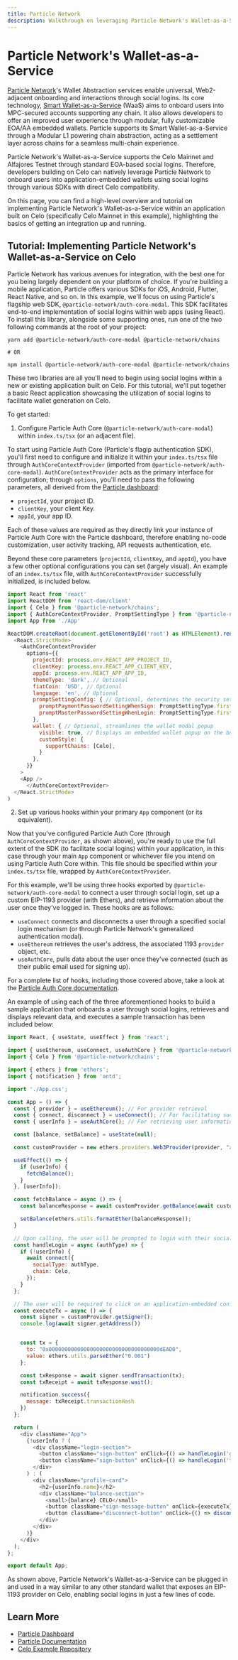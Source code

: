```yaml
---
title: Particle Network
description: Walkthrough on leveraging Particle Network's Wallet-as-a-Service on Celo.
---
```


# Particle Network's Wallet-as-a-Service

[Particle Network](https://particle.network)'s Wallet Abstraction services enable universal, Web2-adjacent onboarding and interactions through social logins. Its core technology, [Smart Wallet-as-a-Service](https://blog.particle.network/announcing-our-smart-wallet-as-a-service-modular-stack-upgrading-waas-with-erc-4337) (WaaS) aims to onboard users into MPC-secured accounts supporting any chain. It also allows developers to offer an improved user experience through modular, fully customizable EOA/AA embedded wallets. Particle supports its Smart Wallet-as-a-Service through a Modular L1 powering chain abstraction, acting as a settlement layer across chains for a seamless multi-chain experience.

Particle Network's Wallet-as-a-Service supports the Celo Mainnet and Alfajores Testnet through standard EOA-based social logins. Therefore, developers building on Celo can natively leverage Particle Network to onboard users into application-embedded wallets using social logins through various SDKs with direct Celo compatibility.

On this page, you can find a high-level overview and tutorial on implementing Particle Network's Wallet-as-a-Service within an application built on Celo (specifically Celo Mainnet in this example), highlighting the basics of getting an integration up and running.

## Tutorial: Implementing Particle Network's Wallet-as-a-Service on Celo

Particle Network has various avenues for integration, with the best one for you being largely dependent on your platform of choice. If you're building a mobile application, Particle offers various SDKs for iOS, Android, Flutter, React Native, and so on. In this example, we'll focus on using Particle's flagship web SDK, `@particle-network/auth-core-modal`. This SDK facilitates end-to-end implementation of social logins within web apps (using React). To install this library, alongside some supporting ones, run one of the two following commands at the root of your project:

```shell
yarn add @particle-network/auth-core-modal @particle-network/chains

# OR

npm install @particle-network/auth-core-modal @particle-network/chains
```

These two libraries are all you'll need to begin using social logins within a new or existing application built on Celo. For this tutorial, we'll put together a basic React application showcasing the utilization of social logins to facilitate wallet generation on Celo. 

To get started:

1. Configure Particle Auth Core (`@particle-network/auth-core-modal`) within `index.ts/tsx` (or an adjacent file).

To start using Particle Auth Core (Particle's flagip authentication SDK), you'll first need to configure and initialize it within your `index.ts/tsx` file through `AuthCoreContextProvider` (imported from `@particle-network/auth-core-modal`). `AuthCoreContextProvider` acts as the primary interface for configuration; through `options`, you'll need to pass the following parameters, all derived from the [Particle dashboard](https://dashboard.particle.network):

- `projectId`, your project ID.
- `clientKey`, your client Key.
- `appId`, your app ID.

Each of these values are required as they directly link your instance of Particle Auth Core with the Particle dashboard, therefore enabling no-code customization, user activity tracking, API requests authentication, etc.

Beyond these core parameters (`projectId`, `clientKey`, and `appId`), you have a few other optional configurations you can set (largely visual). An example of an `index.ts/tsx` file, with `AuthCoreContextProvider` successfully initialized, is included below.

```js
import React from 'react'
import ReactDOM from 'react-dom/client'
import { Celo } from '@particle-network/chains';
import { AuthCoreContextProvider, PromptSettingType } from '@particle-network/auth-core-modal';
import App from './App'

ReactDOM.createRoot(document.getElementById('root') as HTMLElement).render(
  <React.StrictMode>
    <AuthCoreContextProvider
      options={{
        projectId: process.env.REACT_APP_PROJECT_ID,
        clientKey: process.env.REACT_APP_CLIENT_KEY,
        appId: process.env.REACT_APP_APP_ID,
        themeType: 'dark', // Optional
        fiatCoin: 'USD', // Optional
        language: 'en', // Optional
        promptSettingConfig: { // Optional, determines the security settings that a user has to configure
          promptPaymentPasswordSettingWhenSign: PromptSettingType.first,
          promptMasterPasswordSettingWhenLogin: PromptSettingType.first,
        },
        wallet: { // Optional, streamlines the wallet modal popup
          visible: true, // Displays an embedded wallet popup on the bottom right of the screen after login
          customStyle: {
            supportChains: [Celo],
          }
        },
      }}
    >
    <App />
      </AuthCoreContextProvider>
  </React.StrictMode>
)
```

2. Set up various hooks within your primary `App` component (or its equivalent).

Now that you've configured Particle Auth Core (through `AuthCoreContextProvider`, as shown above), you're ready to use the full extent of the SDK (to facilitate social logins) within your application, in this case through your main `App` component or whichever file you intend on using Particle Auth Core within. This file should be specified within your `index.ts/tsx` file, wrapped by `AuthCoreContextProvider`. 

For this example, we'll be using three hooks exported by `@particle-network/auth-core-modal` to connect a user through social login, set up a custom EIP-1193 provider (with Ethers), and retrieve information about the user once they've logged in. These hooks are as follows:

- `useConnect` connects and disconnects a user through a specified social login mechanism (or through Particle Network's generalized authentication modal).
- `useEthereum` retrieves the user's address, the associated 1193 `provider` object, etc.
- `useAuthCore`, pulls data about the user once they've connected (such as their public email used for signing up).

For a complete list of hooks, including those covered above, take a look at the [Particle Auth Core documentation](https://docs.particle.network/developers/auth-service/core/web#auth-core-hooks).

An example of using each of the three aforementioned hooks to build a sample application that onboards a user through social logins, retrieves and displays relevant data, and executes a sample transaction has been included below:

```js
import React, { useState, useEffect } from 'react';

import { useEthereum, useConnect, useAuthCore } from '@particle-network/auth-core-modal';
import { Celo } from '@particle-network/chains';

import { ethers } from 'ethers';
import { notification } from 'antd';

import './App.css';

const App = () => {
  const { provider } = useEthereum(); // For provider retrieval
  const { connect, disconnect } = useConnect(); // For facilitating social logins
  const { userInfo } = useAuthCore(); // For retrieving user information

  const [balance, setBalance] = useState(null);

  const customProvider = new ethers.providers.Web3Provider(provider, "any");

  useEffect(() => {
    if (userInfo) {
      fetchBalance();
    }
  }, [userInfo]);

  const fetchBalance = async () => {
    const balanceResponse = await customProvider.getBalance(await customProvider.getSigner().getAddress());

    setBalance(ethers.utils.formatEther(balanceResponse));
  }

  // Upon calling, the user will be prompted to login with their social account according to authType
  const handleLogin = async (authType) => {
    if (!userInfo) {
      await connect({
        socialType: authType,
        chain: Celo,
      });
    }
  };

  // The user will be required to click on an application-embedded confirmation popup, after which this transaction will be sent.
  const executeTx = async () => {
    const signer = customProvider.getSigner();
    console.log(await signer.getAddress())


    const tx = {
      to: "0x00000000000000000000000000000000000dEAD0",
      value: ethers.utils.parseEther("0.001")
    };

    const txResponse = await signer.sendTransaction(tx);
    const txReceipt = await txResponse.wait();

    notification.success({
      message: txReceipt.transactionHash
    })
  };

  return (
    <div className="App">
      {!userInfo ? (
        <div className="login-section">
          <button className="sign-button" onClick={() => handleLogin('google')}>Sign in with Google</button>
          <button className="sign-button" onClick={() => handleLogin('twitter')}>Sign in with Twitter</button>
        </div>
      ) : (
        <div className="profile-card">
          <h2>{userInfo.name}</h2>
          <div className="balance-section">
            <small>{balance} CELO</small>
            <button className="sign-message-button" onClick={executeTx}>Execute Transaction</button>
            <button className="disconnect-button" onClick={() => disconnect()}>Logout</button>
          </div>
        </div>
      )}
    </div>
  );
};

export default App;
```

As shown above, Particle Network's Wallet-as-a-Service can be plugged in and used in a way similar to any other standard wallet that exposes an EIP-1193 provider on Celo, enabling social logins in just a few lines of code.

## Learn More

- [Particle Dashboard](https://dashboard.particle.network)
- [Particle Documentation](https://docs.particle.network)
- [Celo Example Repository](https://github.com/TABASCOatw/particle-celo-demo)

